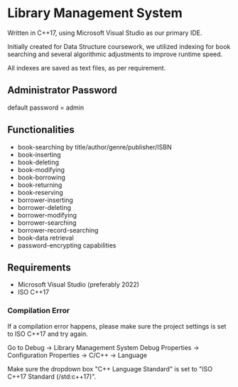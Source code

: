 # Library Management System

Written in C++17, using Microsoft Visual Studio as our primary IDE.

Initially created for Data Structure coursework, we utilized indexing for book searching and several algorithmic adjustments to improve runtime speed.

All indexes are saved as text files, as per requirement.

## Administrator Password
default password = admin

## Functionalities
+ book-searching by title/author/genre/publisher/ISBN
+ book-inserting
+ book-deleting
+ book-modifying
+ book-borrowing
+ book-returning
+ book-reserving
+ borrower-inserting
+ borrower-deleting
+ borrower-modifying
+ borrower-searching
+ borrower-record-searching
+ book-data retrieval
+ password-encrypting capabilities

## Requirements
+ Microsoft Visual Studio (preferably 2022)
+ ISO C++17

### Compilation Error
If a compilation error happens, please make sure the project settings is set to ISO C++17 and try again.

Go to Debug 
   -> Library Management System Debug Properties
   -> Configuration Properties 
   -> C/C++
   -> Language
  
Make sure the dropdown box "C++ Language Standard" is set to "ISO C++17 Standard (/std:c++17)".
